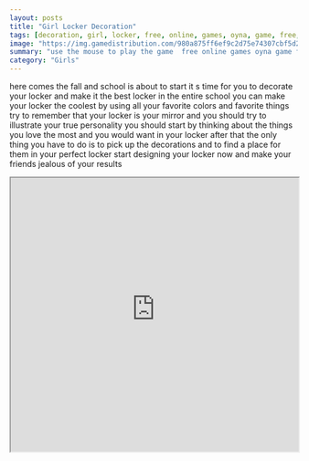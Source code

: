 ```yaml
---
layout: posts
title: "Girl Locker Decoration"
tags: [decoration, girl, locker, free, online, games, oyna, game, free, games, play, play, games]
image: "https://img.gamedistribution.com/980a875ff6ef9c2d75e74307cbf5d205.jpg"
summary: "use the mouse to play the game  free online games oyna game free games play play games"
category: "Girls"
---
```


here comes the fall and school is about to start it s time for you to decorate your locker and make it the best locker in the entire school you can make your locker the coolest by using all your favorite colors and favorite things try to remember that your locker is your mirror and you should try to illustrate your true personality you should start by thinking about the things you love the most and you would want in your locker after that the only thing you have to do is to pick up the decorations and to find a place for them in your perfect locker start designing your locker now and make your friends jealous of your results

<iframe width="100%" height="480px;" src="https://flash.gamedistribution.com?game=980a875ff6ef9c2d75e74307cbf5d205"></iframe>